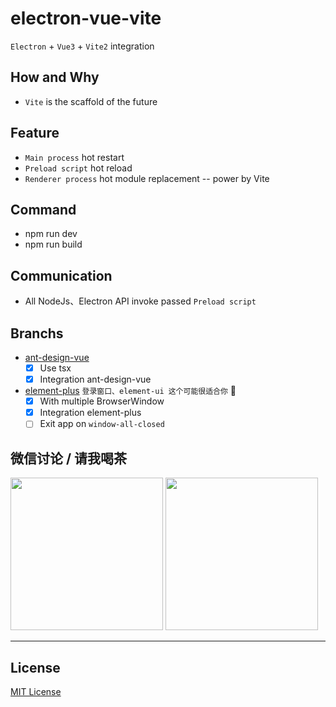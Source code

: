 # electron-vue-vite
`Electron` + `Vue3` + `Vite2` integration

## How and Why
- `Vite` is the scaffold of the future

## Feature
- `Main process` hot restart
- `Preload script` hot reload
- `Renderer process` hot module replacement -- power by Vite

## Command
- npm run dev
- npm run build

## Communication
- All NodeJs、Electron API invoke passed `Preload script`

## Branchs
- [ant-design-vue](https://github.com/caoxiemeihao/electron-vue-vite/tree/ant-design-vue)
  * [x] Use tsx
  * [x] Integration ant-design-vue
- [element-plus](https://github.com/caoxiemeihao/electron-vue-vite/tree/element-plus) `登录窗口、element-ui 这个可能很适合你` 🚀
  * [x] With multiple BrowserWindow
  * [x] Integration element-plus
  * [ ] Exit app on `window-all-closed`

## 微信讨论 / 请我喝茶

<img width="244px" src="https://raw.githubusercontent.com/caoxiemeihao/electron-vue-vite/main/blog/wx/qrcode.jpg" />

<img width="244px" src="https://raw.githubusercontent.com/caoxiemeihao/electron-vue-vite/element-plus/screenshot/wx-9.99.png" />

---

## License

[MIT License](https://opensource.org/licenses/MIT)
